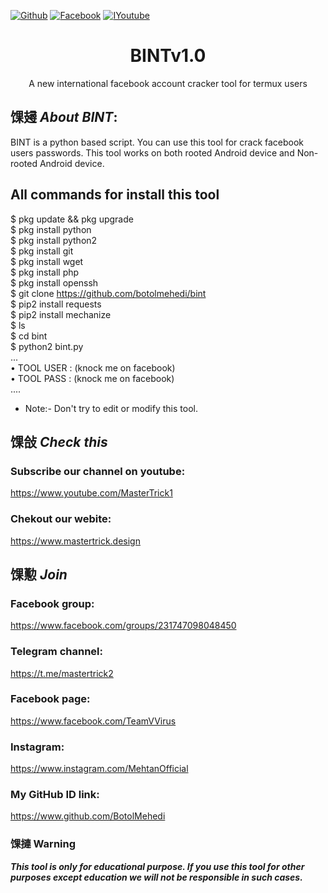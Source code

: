 [![Github](https://img.shields.io/badge/Github-BOTOL--MEHEDI-green?style=flat-square&logo=github)](https://github.com/botolmehedi) [![Facebook](https://img.shields.io/badge/Facebook-TEAM--VVIRUS-black?style=flat-square&logo=facebook)](https://www.facebook.com/groups/231747098048450) [![IYoutube](https://img.shields.io/badge/YOUTUBE-%40mastertrick1-red?style=flat-square&logo=youtube)](https://www.youtube.com/mastertrick1)

<h1 align="center">BINTv1.0</h1>
<p align="center">
      A new international facebook account cracker tool for termux users
</p>

## 馃攳 ***About BINT***:

BINT is a python based script. You can use this tool for crack facebook users passwords. This tool works on both rooted Android device and Non-rooted Android device.

## All commands for install this tool
$ pkg update && pkg upgrade
<br>
$ pkg install python
<br/>
$ pkg install python2
<br/>
$ pkg install git
<br/>
$ pkg install wget
<br/>
$ pkg install php
<br/>
$ pkg install openssh
<br/>
$ git clone https://github.com/botolmehedi/bint
<br/>
$ pip2 install requests
<br/>
$ pip2 install mechanize
<br/>
$ ls
<br/>
$ cd bint
<br/>
$ python2 bint.py
<br/>
...
<br/>
• TOOL USER : (knock me on facebook)
<br/>
• TOOL PASS : (knock me on facebook)
<br/>
....
<br/>

* Note:- Don't try to edit or modify this tool.

## 馃敆 ***Check this***

### Subscribe our channel on youtube:
https://www.youtube.com/MasterTrick1

### Chekout our webite:
https://www.mastertrick.design

## 馃懃 ***Join***

### Facebook group: 
https://www.facebook.com/groups/231747098048450

### Telegram channel:
https://t.me/mastertrick2

### Facebook page:
https://www.facebook.com/TeamVVirus

### Instagram: 
https://www.instagram.com/MehtanOfficial

### My GitHub ID link:
https://www.github.com/BotolMehedi

### 馃摙 Warning

***This tool is only for educational purpose. If you use this tool for other purposes except education we will not be responsible in such cases.***
